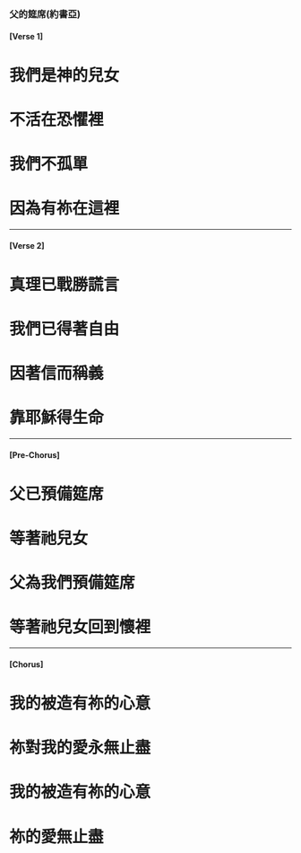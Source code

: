 ### 父的筵席(約書亞)
#### [Verse 1]
# 我們是神的兒女
# 不活在恐懼裡
# 我們不孤單
# 因為有祢在這裡

---

#### [Verse 2]
# 真理已戰勝謊言
# 我們已得著自由
# 因著信而稱義
# 靠耶穌得生命

---

#### [Pre-Chorus]
# 父已預備筵席
# 等著祂兒女
# 父為我們預備筵席
# 等著祂兒女回到懷裡

---

#### [Chorus]
# 我的被造有祢的心意
# 祢對我的愛永無止盡
# 我的被造有祢的心意
# 祢的愛無止盡